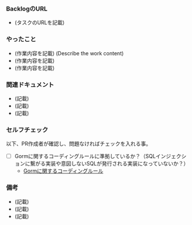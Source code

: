 ### BacklogのURL
- (タスクのURLを記載)

### やったこと
- (作業内容を記載) (Describe the work content)
- (作業内容を記載)
- (作業内容を記載)

### 関連ドキュメント
- (記載)
- (記載)
- (記載)

### セルフチェック

以下、PR作成者が確認し、問題なければチェックを入れる事。

- [ ] Gormに関するコーディングルールに準拠しているか？（SQLインジェクションに繋がる実装や意図しないSQLが発行される実装になっていないか？）
  - [Gormに関するコーディングルール](https://www.notion.so/canlyhp/Gorm-5322bd8313d6419baad40bc19d3fb409#261be6201ab1447893e566d9be6bb16a)

### 備考
- (記載)
- (記載)
- (記載)
